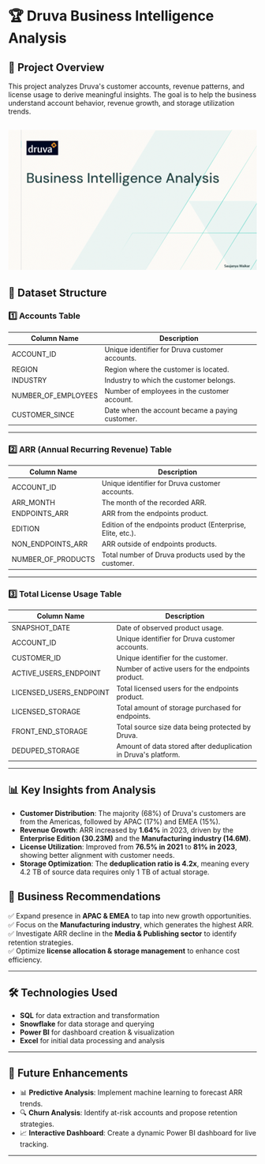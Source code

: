 # 🏆 Druva Business Intelligence Analysis

## 📌 Project Overview
This project analyzes Druva's customer accounts, revenue patterns, and license usage to derive meaningful insights. The goal is to help the business understand account behavior, revenue growth, and storage utilization trends.

![PDF Preview](https://github.com/Saujanya5/Druva-Business-Intelligence-Analysis/blob/e7eda1b13f07b43fe7fb727ebc0c0bdbdbfebb79/Druva%20Take%20Home%20Assignment%20-%20Saujanya%20Waikar.gif)
---

## 📂 Dataset Structure

### **1️⃣ Accounts Table**
| Column Name         | Description                                        |
|---------------------|----------------------------------------------------|
| ACCOUNT_ID         | Unique identifier for Druva customer accounts.     |
| REGION            | Region where the customer is located.               |
| INDUSTRY         | Industry to which the customer belongs.             |
| NUMBER_OF_EMPLOYEES | Number of employees in the customer account.      |
| CUSTOMER_SINCE     | Date when the account became a paying customer.    |

---

### **2️⃣ ARR (Annual Recurring Revenue) Table**
| Column Name         | Description                                                 |
|---------------------|-------------------------------------------------------------|
| ACCOUNT_ID         | Unique identifier for Druva customer accounts.               |
| ARR_MONTH         | The month of the recorded ARR.                                |
| ENDPOINTS_ARR      | ARR from the endpoints product.                             |
| EDITION           | Edition of the endpoints product (Enterprise, Elite, etc.).  |
| NON_ENDPOINTS_ARR | ARR outside of endpoints products.                           |
| NUMBER_OF_PRODUCTS | Total number of Druva products used by the customer.        |

---

### **3️⃣ Total License Usage Table**
| Column Name         | Description                                                      |
|---------------------|------------------------------------------------------------------|
| SNAPSHOT_DATE     | Date of observed product usage.                                 |
| ACCOUNT_ID       | Unique identifier for Druva customer accounts.                   |
| CUSTOMER_ID      | Unique identifier for the customer.                              |
| ACTIVE_USERS_ENDPOINT | Number of active users for the endpoints product.          |
| LICENSED_USERS_ENDPOINT | Total licensed users for the endpoints product.         |
| LICENSED_STORAGE | Total amount of storage purchased for endpoints.                 |
| FRONT_END_STORAGE | Total source size data being protected by Druva.                |
| DEDUPED_STORAGE  | Amount of data stored after deduplication in Druva's platform.   |

---

## 📊 Key Insights from Analysis

- **Customer Distribution**: The majority (68%) of Druva's customers are from the Americas, followed by APAC (17%) and EMEA (15%).
- **Revenue Growth**: ARR increased by **1.64%** in 2023, driven by the **Enterprise Edition (30.23M)** and the **Manufacturing industry (14.6M)**.
- **License Utilization**: Improved from **76.5% in 2021** to **81% in 2023**, showing better alignment with customer needs.
- **Storage Optimization**: The **deduplication ratio is 4.2x**, meaning every 4.2 TB of source data requires only 1 TB of actual storage.


## 🚀 Business Recommendations

✅ Expand presence in **APAC & EMEA** to tap into new growth opportunities.  
✅ Focus on the **Manufacturing industry**, which generates the highest ARR.  
✅ Investigate ARR decline in the **Media & Publishing sector** to identify retention strategies.  
✅ Optimize **license allocation & storage management** to enhance cost efficiency.  

---

## 🛠 Technologies Used

- **SQL** for data extraction and transformation
- **Snowflake** for data storage and querying 
- **Power BI** for dashboard creation & visualization
- **Excel** for initial data processing and analysis

---

## 📢 Future Enhancements

- 📊 **Predictive Analysis**: Implement machine learning to forecast ARR trends.  
- 🔍 **Churn Analysis**: Identify at-risk accounts and propose retention strategies.  
- 📈 **Interactive Dashboard**: Create a dynamic Power BI dashboard for live tracking.

---

 
